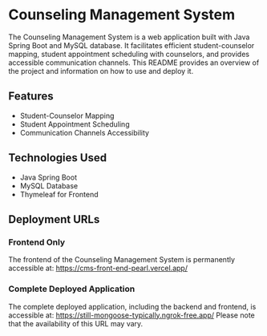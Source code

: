 # Counseling Management System

The Counseling Management System is a web application built with Java Spring Boot and MySQL database. It facilitates efficient student-counselor mapping, student appointment scheduling with counselors, and provides accessible communication channels. This README provides an overview of the project and information on how to use and deploy it.

## Features

- Student-Counselor Mapping
- Student Appointment Scheduling
- Communication Channels Accessibility

## Technologies Used

- Java Spring Boot
- MySQL Database
- Thymeleaf for Frontend

## Deployment URLs

### Frontend Only

The frontend of the Counseling Management System is permanently accessible at: https://cms-front-end-pearl.vercel.app/

### Complete Deployed Application

The complete deployed application, including the backend and frontend, is accessible at: https://still-mongoose-typically.ngrok-free.app/
Please note that the availability of this URL may vary.


